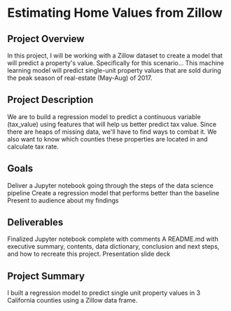 # Estimating Home Values from Zillow

## Project Overview

In this project, I will be working with a Zillow dataset to create a model that will predict a property's value. Specifically for this scenario... This machine learning model will predict single-unit property values that are sold during the peak season of real-estate (May-Aug) of 2017.


## Project Description

We are to build a regression model to predict a continuous variable (tax_value) using features that will help us better predict tax value. Since there are heaps of missing data, we'll have to find ways to combat it. We also want to know which counties these properties are located in and calculate tax rate.

## Goals

Deliver a Jupyter notebook going through the steps of the data science pipeline
Create a regression model that performs better than the baseline
Present to audience about my findings

## Deliverables
Finalized Jupyter notebook complete with comments
A README.md with executive summary, contents, data dictionary, conclusion and next steps, and how to recreate this project.
Presentation slide deck

## Project Summary
I built a regression model to predict single unit property values in 3 California counties using a Zillow data frame.
